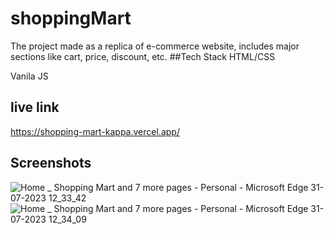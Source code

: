 # shoppingMart
The project made as a replica of e-commerce website, includes major sections like cart, price, discount, etc.
##Tech Stack
 HTML/CSS

 Vanila JS

 ## live link
 https://shopping-mart-kappa.vercel.app/

 ## Screenshots
![Home _ Shopping Mart and 7 more pages - Personal - Microsoft​ Edge 31-07-2023 12_33_42](https://github.com/Abhirawat623/shoppingMart/assets/131130116/8af8590c-0842-426c-911a-73ff950a80eb)
![Home _ Shopping Mart and 7 more pages - Personal - Microsoft​ Edge 31-07-2023 12_34_09](https://github.com/Abhirawat623/shoppingMart/assets/131130116/0d77c832-02aa-4872-9692-95328e177d22)


